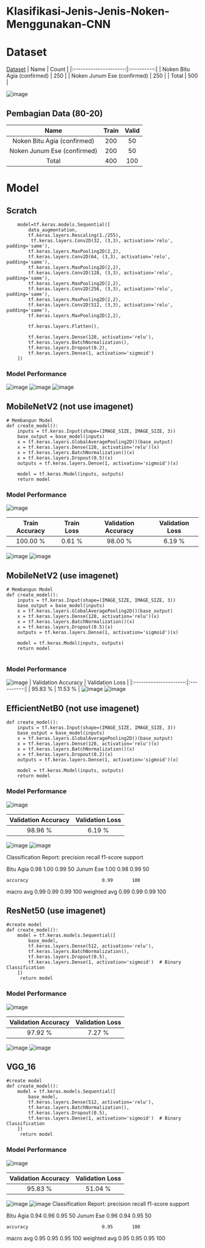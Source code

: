 # Klasifikasi-Jenis-Jenis-Noken-Menggunakan-CNN

# Dataset
[Dataset](https://drive.google.com/drive/folders/19FPHauhooLXQnMlZcdCVmxkgDTHBe6M1?usp=sharing)
|          Name         | Count |
|:---------------------:|:----------:|
|  Noken Bitu Agia (confirmed)  |  250  |
|  Noken Junum Ese (confirmed)  |  250  |
|   Total    |  500  |

![image](https://github.com/user-attachments/assets/730b36c0-59e2-4347-83f7-7ceefc285442)

## Pembagian Data (80-20)

|          Name         | Train | Valid |
|:---------------------:|:----------:|:----------:|
|  Noken Bitu Agia (confirmed)  |  200  |  50  |
|  Noken Junum Ese (confirmed)  |  200  |  50  |
|   Total    |  400  |  100  |

# Model
## Scratch
```
    model=tf.keras.models.Sequential([
        data_augmentation,
        tf.keras.layers.Rescaling(1./255),
         tf.keras.layers.Conv2D(32, (3,3), activation='relu', padding='same'),
        tf.keras.layers.MaxPooling2D(2,2),
        tf.keras.layers.Conv2D(64, (3,3), activation='relu', padding='same'),
        tf.keras.layers.MaxPooling2D(2,2),
        tf.keras.layers.Conv2D(128, (3,3), activation='relu', padding='same'),
        tf.keras.layers.MaxPooling2D(2,2),
        tf.keras.layers.Conv2D(256, (3,3), activation='relu', padding='same'),
        tf.keras.layers.MaxPooling2D(2,2),
        tf.keras.layers.Conv2D(512, (3,3), activation='relu', padding='same'),
        tf.keras.layers.MaxPooling2D(2,2),

        tf.keras.layers.Flatten(),

        tf.keras.layers.Dense(128, activation='relu'),
        tf.keras.layers.BatchNormalization(),
        tf.keras.layers.Dropout(0.2),
        tf.keras.layers.Dense(1, activation='sigmoid')
    ])
```

### Model Performance
![image](https://github.com/user-attachments/assets/17bbd650-016b-44a5-97ca-6b0f54a039a4)
![image](https://github.com/user-attachments/assets/d0a5e5e6-f110-485a-83c0-ee5fc7786cef)
![image](https://github.com/user-attachments/assets/525c3814-36c6-491f-a16e-863a12c7d67d)

## MobileNetV2 (not use imagenet)

```
# Membangun Model
def create_model():
    inputs = tf.keras.Input(shape=(IMAGE_SIZE, IMAGE_SIZE, 3))
    base_output = base_model(inputs)
    x = tf.keras.layers.GlobalAveragePooling2D()(base_output)
    x = tf.keras.layers.Dense(128, activation='relu')(x)
    x = tf.keras.layers.BatchNormalization()(x)
    x = tf.keras.layers.Dropout(0.5)(x)
    outputs = tf.keras.layers.Dense(1, activation='sigmoid')(x)

    model = tf.keras.Model(inputs, outputs)
    return model
```
### Model Performance
![image](https://github.com/user-attachments/assets/4dd3fa77-4a3f-4be1-864e-c4e6ad346503)

| Train Accuracy | Train Loss | Validation Accuracy | Validation Loss | 
|:--------------:|:----------:|:-------------------:|:----------------:|
|     100.00 %   |   0.61 %   |       98.00 %       |      6.19 %      |

![image](https://github.com/user-attachments/assets/7e374263-be90-4b85-a9fa-7253caf7e080)
![image](https://github.com/user-attachments/assets/1b4a8f33-47d6-403d-b517-cd85b6338f4a)

## MobileNetV2 (use imagenet)
```
# Membangun Model
def create_model():
    inputs = tf.keras.Input(shape=(IMAGE_SIZE, IMAGE_SIZE, 3))
    base_output = base_model(inputs)
    x = tf.keras.layers.GlobalAveragePooling2D()(base_output)
    x = tf.keras.layers.Dense(128, activation='relu')(x)
    x = tf.keras.layers.BatchNormalization()(x)
    x = tf.keras.layers.Dropout(0.5)(x)
    outputs = tf.keras.layers.Dense(1, activation='sigmoid')(x)

    model = tf.keras.Model(inputs, outputs)
    return model
     
```

### Model Performance
![image](https://github.com/user-attachments/assets/d0508825-6b57-4449-a5fc-510c4a9a153b)
| Validation Accuracy | Validation Loss | 
|:---------------------:|:----------:|
|  95.83 %  |  11.53 %  |
![image](https://github.com/user-attachments/assets/eaeb2464-a071-442e-a42e-9171e29736ef)
![image](https://github.com/user-attachments/assets/a14b68e5-8b47-4833-a7bc-e3a00ede81e5)

## EfficientNetB0 (not use imagenet)
```
def create_model():
    inputs = tf.keras.Input(shape=(IMAGE_SIZE, IMAGE_SIZE, 3))
    base_output = base_model(inputs)
    x = tf.keras.layers.GlobalAveragePooling2D()(base_output)
    x = tf.keras.layers.Dense(128, activation='relu')(x)
    x = tf.keras.layers.BatchNormalization()(x)
    x = tf.keras.layers.Dropout(0.2)(x)
    outputs = tf.keras.layers.Dense(1, activation='sigmoid')(x)

    model = tf.keras.Model(inputs, outputs)
    return model
```

### Model Performance
![image](https://github.com/user-attachments/assets/c2b156f0-2108-4c71-86ea-1694e57f4872)

| Validation Accuracy | Validation Loss | 
|:---------------------:|:----------:|
|  98.96 %  |  6.19 %  |

![image](https://github.com/user-attachments/assets/e25fc23c-3b6a-443a-94f1-76e2dd315b58)
![image](https://github.com/user-attachments/assets/b1cacaab-d8ad-4ffb-92ed-e2d5c7242aa8)

Classification Report:
              precision    recall  f1-score   support

   Bitu Agia       0.98      1.00      0.99        50
   Junum Ese       1.00      0.98      0.99        50

    accuracy                           0.99       100
   macro avg       0.99      0.99      0.99       100
weighted avg       0.99      0.99      0.99       100

## ResNet50 (use imagenet)
```
#create model
def create_model():
    model = tf.keras.models.Sequential([
        base_model,
        tf.keras.layers.Dense(512, activation='relu'),
        tf.keras.layers.BatchNormalization(),
        tf.keras.layers.Dropout(0.5),
        tf.keras.layers.Dense(1, activation='sigmoid')  # Binary Classification
    ])
     return model
```
### Model Performance
![image](https://github.com/user-attachments/assets/30330179-6ffc-4355-bf13-35550d9d7231)

| Validation Accuracy | Validation Loss | 
|:---------------------:|:----------:|
|  97.92 %  |  7.27 %  |
![image](https://github.com/user-attachments/assets/ed9aa328-a07c-4044-b70c-357b4f03b766)
![image](https://github.com/user-attachments/assets/da6ef98d-f689-470c-bccd-90d35c92a90f)

## VGG_16
```
#create model
def create_model():
    model = tf.keras.models.Sequential([
        base_model,
        tf.keras.layers.Dense(512, activation='relu'),
        tf.keras.layers.BatchNormalization(),
        tf.keras.layers.Dropout(0.5),
        tf.keras.layers.Dense(1, activation='sigmoid')  # Binary Classification
    ])
     return model
```
### Model Performance
![image](https://github.com/user-attachments/assets/661afecf-2ac3-4567-ac81-955dd1823d19)


| Validation Accuracy | Validation Loss | 
|:---------------------:|:----------:|
|  95.83 %  |  51.04 %  |
![image](https://github.com/user-attachments/assets/e85d27df-42a9-4692-8a21-ae56968daec7)
![image](https://github.com/user-attachments/assets/0e7af1c5-3e85-40e4-a32c-3bfcd0cc36b8)
Classification Report:
              precision    recall  f1-score   support

   Bitu Agia       0.94      0.96      0.95        50
   Junum Ese       0.96      0.94      0.95        50

    accuracy                           0.95       100
   macro avg       0.95      0.95      0.95       100
weighted avg       0.95      0.95      0.95       100
